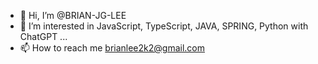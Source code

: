 - 👋 Hi, I’m @BRIAN-JG-LEE
- 👀 I’m interested in JavaScript, TypeScript, JAVA, SPRING, Python with ChatGPT ...
- 📫 How to reach me brianlee2k2@gmail.com

<!---
BRIAN-JG-LEE/BRIAN-JG-LEE is a ✨ special ✨ repository because its `README.md` (this file) appears on your GitHub profile.
You can click the Preview link to take a look at your changes.
--->
